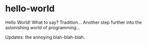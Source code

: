 # hello-world
Hello World! What to say? Tradition...
Another step further into the astonishing world of programming...

Updates: the annoying blah-blah-blah.
